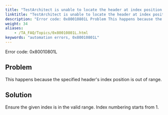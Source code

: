 ```yaml
--- 
title: "TestArchitect is unable to locate the header at index position *<index\\>*. The index value is out of range."
linktitle: "TestArchitect is unable to locate the header at index position <index\\>. The index value is out of range."
description: "Error code: 0x80010801L Problem This happens because the specified header's index position is out of range. Solution Ensure the given index is in the valid range. Index numbering starts from 1."
weight: 34
aliases: 
    - /TA_FAQ/Topics/0x80010801L.html
keywords: "automation errors, 0x80010801L"
---
```


Error code: 0x80010801L

## Problem

This happens because the specified header's index position is out of range.

## Solution

Ensure the given index is in the valid range. Index numbering starts from 1.




